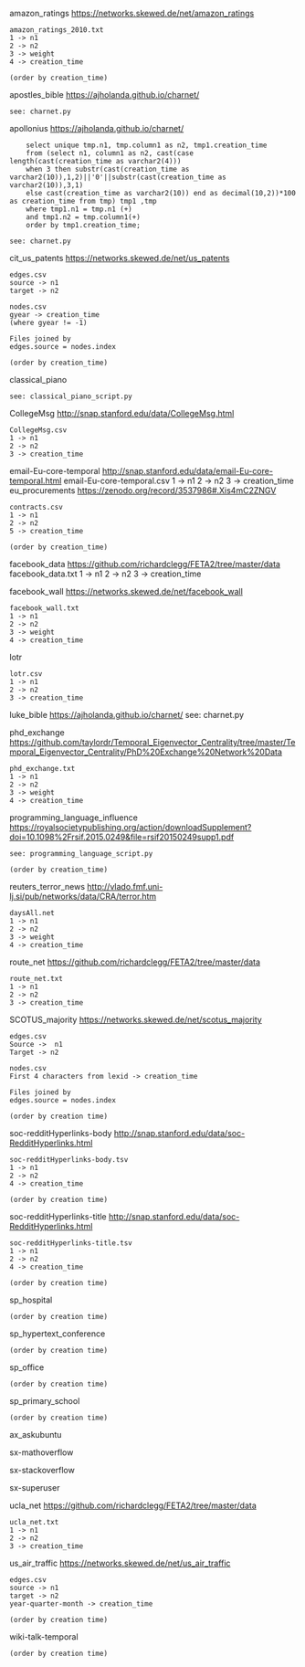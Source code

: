 amazon_ratings https://networks.skewed.de/net/amazon_ratings

    amazon_ratings_2010.txt
    1 -> n1
    2 -> n2
    3 -> weight
    4 -> creation_time

    (order by creation_time)

apostles_bible https://ajholanda.github.io/charnet/

    see: charnet.py

apollonius https://ajholanda.github.io/charnet/

```
	select unique tmp.n1, tmp.column1 as n2, tmp1.creation_time
	from (select n1, column1 as n2, cast(case length(cast(creation_time as varchar2(4)))
	when 3 then substr(cast(creation_time as varchar2(10)),1,2)||'0'||substr(cast(creation_time as varchar2(10)),3,1)
	else cast(creation_time as varchar2(10)) end as decimal(10,2))*100 as creation_time from tmp) tmp1 ,tmp
	where tmp1.n1 = tmp.n1 (+)
	and tmp1.n2 = tmp.column1(+)
	order by tmp1.creation_time;
```

    see: charnet.py

cit_us_patents https://networks.skewed.de/net/us_patents

    edges.csv
    source -> n1
    target -> n2

    nodes.csv
    gyear -> creation_time
    (where gyear != -1)

    Files joined by
    edges.source = nodes.index

    (order by creation_time)

classical_piano

    see: classical_piano_script.py

CollegeMsg http://snap.stanford.edu/data/CollegeMsg.html

    CollegeMsg.csv
    1 -> n1
    2 -> n2
    3 -> creation_time

email-Eu-core-temporal http://snap.stanford.edu/data/email-Eu-core-temporal.html
email-Eu-core-temporal.csv
1 -> n1
2 -> n2
3 -> creation_time
eu_procurements https://zenodo.org/record/3537986#.Xis4mC2ZNGV

    contracts.csv
    1 -> n1
    2 -> n2
    5 -> creation_time

    (order by creation_time)

facebook_data https://github.com/richardclegg/FETA2/tree/master/data
facebook_data.txt
1 -> n1
2 -> n2
3 -> creation_time

facebook_wall https://networks.skewed.de/net/facebook_wall

    facebook_wall.txt
    1 -> n1
    2 -> n2
    3 -> weight
    4 -> creation_time

lotr

    lotr.csv
    1 -> n1
    2 -> n2
    3 -> creation_time

luke_bible https://ajholanda.github.io/charnet/
see: charnet.py

phd_exchange https://github.com/taylordr/Temporal_Eigenvector_Centrality/tree/master/Temporal_Eigenvector_Centrality/PhD%20Exchange%20Network%20Data

    phd_exchange.txt
    1 -> n1
    2 -> n2
    3 -> weight
    4 -> creation_time

programming_language_influence https://royalsocietypublishing.org/action/downloadSupplement?doi=10.1098%2Frsif.2015.0249&file=rsif20150249supp1.pdf

    see: programming_language_script.py

    (order by creation_time)

reuters_terror_news http://vlado.fmf.uni-lj.si/pub/networks/data/CRA/terror.htm

    daysAll.net
    1 -> n1
    2 -> n2
    3 -> weight
    4 -> creation_time

route_net https://github.com/richardclegg/FETA2/tree/master/data

    route_net.txt
    1 -> n1
    2 -> n2
    3 -> creation_time

SCOTUS_majority https://networks.skewed.de/net/scotus_majority

    edges.csv
    Source ->  n1
    Target -> n2

    nodes.csv
    First 4 characters from lexid -> creation_time

    Files joined by
    edges.source = nodes.index

    (order by creation time)

soc-redditHyperlinks-body http://snap.stanford.edu/data/soc-RedditHyperlinks.html

    soc-redditHyperlinks-body.tsv
    1 -> n1
    2 -> n2
    4 -> creation_time

    (order by creation time)

soc-redditHyperlinks-title http://snap.stanford.edu/data/soc-RedditHyperlinks.html

    soc-redditHyperlinks-title.tsv
    1 -> n1
    2 -> n2
    4 -> creation_time

    (order by creation time)

sp_hospital

    (order by creation time)

sp_hypertext_conference

    (order by creation time)

sp_office

    (order by creation time)

sp_primary_school

    (order by creation time)

ax_askubuntu

sx-mathoverflow

sx-stackoverflow

sx-superuser

ucla_net https://github.com/richardclegg/FETA2/tree/master/data

    ucla_net.txt
    1 -> n1
    2 -> n2
    3 -> creation_time

us_air_traffic https://networks.skewed.de/net/us_air_traffic

    edges.csv
    source -> n1
    target -> n2
    year-quarter-month -> creation_time

    (order by creation time)

wiki-talk-temporal

    (order by creation time)
